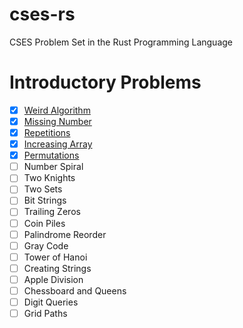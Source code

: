# cses-rs
CSES Problem Set in the Rust Programming Language

# Introductory Problems
- [x] [Weird Algorithm](https://github.com/goldenbergg/cses-rs/blob/master/src/weird_algo.rs)
- [x] [Missing Number](https://github.com/goldenbergg/cses-rs/blob/master/src/ms_num.rs)
- [x] [Repetitions](https://github.com/goldenbergg/cses-rs/blob/master/src/repetitions.rs)
- [x] [Increasing Array](https://github.com/goldenbergg/cses-rs/blob/master/src/incr_arr.rs)
- [x] [Permutations](https://github.com/goldenbergg/cses-rs/blob/master/src/perms.rs)
- [ ] Number Spiral
- [ ] Two Knights
- [ ] Two Sets
- [ ] Bit Strings
- [ ] Trailing Zeros
- [ ] Coin Piles
- [ ] Palindrome Reorder
- [ ] Gray Code
- [ ] Tower of Hanoi
- [ ] Creating Strings
- [ ] Apple Division
- [ ] Chessboard and Queens
- [ ] Digit Queries
- [ ] Grid Paths
